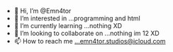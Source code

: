 - 👋 Hi, I’m @Emn4tor
- 👀 I’m interested in ...programming and html
- 🌱 I’m currently learning ...nothing XD
- 💞️ I’m looking to collaborate on ...nothing im 12 XD
- 📫 How to reach me ...emn4tor.studios@icloud.com

<!---
Emn4tor/Emn4tor is a ✨ special ✨ repository because its `README.md` (this file) appears on your GitHub profile.
You can click the Preview link to take a look at your changes.
--->
